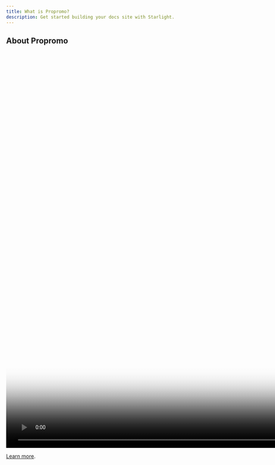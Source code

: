 ```yaml
---
title: What is Propromo?
description: Get started building your docs site with Starlight.
---
```


## About Propromo

<video width="1920" height="1080" autoplay loop muted poster="/img/favicon.png" style="object-fit: cover;">
  <source src="/video/propromo.mp4" type="video/mp4">
  Your browser does not support the video tag.
</video>

<a href="https://propromo-software.github.io/propromo.docs" target="_blank">Learn more</a>.
